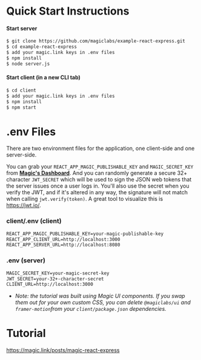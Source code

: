 # Quick Start Instructions

#### Start server

```txt
$ git clone https://github.com/magiclabs/example-react-express.git
$ cd example-react-express
$ add your magic.link keys in .env files
$ npm install
$ node server.js
```

#### Start client (in a new CLI tab)

```txt
$ cd client
$ add your magic.link keys in .env files
$ npm install
$ npm start
```

# .env Files

There are two environment files for the application, one client-side and one server-side.

You can grab your `REACT_APP_MAGIC_PUBLISHABLE_KEY` and `MAGIC_SECRET_KEY` from [**Magic's Dashboard**](https://dashboard.magic.link). And you can randomly generate a secure 32+ character `JWT_SECRET` which will be used to sign the JSON web tokens that the server issues once a user logs in. You'll also use the secret when you verify the JWT, and if it's altered in any way, the signature will not match when calling `jwt.verify(token)`. A great tool to visualize this is https://jwt.io/.

### client/.env (client)

```txt
REACT_APP_MAGIC_PUBLISHABLE_KEY=your-magic-publishable-key
REACT_APP_CLIENT_URL=http://localhost:3000
REACT_APP_SERVER_URL=http://localhost:8080
```

### .env (server)

```txt
MAGIC_SECRET_KEY=your-magic-secret-key
JWT_SECRET=your-32+-character-secret
CLIENT_URL=http://localhost:3000
```

- _Note: the tutorial was built using Magic UI components. If you swap them out for your own custom CSS, you can delete `@magiclabs/ui` and `framer-motion`from your `client/package.json` dependencies._

# Tutorial

https://magic.link/posts/magic-react-express
